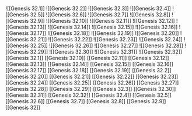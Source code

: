 ![[Genesis 32.1]]
![[Genesis 32.2]]
![[Genesis 32.3]]
![[Genesis 32.4]]
![[Genesis 32.5]]
![[Genesis 32.6]]
![[Genesis 32.7]]
![[Genesis 32.8]]
![[Genesis 32.9]]
![[Genesis 32.10]]
![[Genesis 32.11]]
![[Genesis 32.12]]
![[Genesis 32.13]]
![[Genesis 32.14]]
![[Genesis 32.15]]
![[Genesis 32.16]]
![[Genesis 32.17]]
![[Genesis 32.18]]
![[Genesis 32.19]]
![[Genesis 32.20]]
![[Genesis 32.21]]
![[Genesis 32.22]]
![[Genesis 32.23]]
![[Genesis 32.24]]
![[Genesis 32.25]]
![[Genesis 32.26]]
![[Genesis 32.27]]
![[Genesis 32.28]]
![[Genesis 32.29]]
![[Genesis 32.30]]
![[Genesis 32.31]]
![[Genesis 32.32]]
[[Genesis 32.1]]
[[Genesis 32.10]]
[[Genesis 32.11]]
[[Genesis 32.12]]
[[Genesis 32.13]]
[[Genesis 32.14]]
[[Genesis 32.15]]
[[Genesis 32.16]]
[[Genesis 32.17]]
[[Genesis 32.18]]
[[Genesis 32.19]]
[[Genesis 32.2]]
[[Genesis 32.20]]
[[Genesis 32.21]]
[[Genesis 32.22]]
[[Genesis 32.23]]
[[Genesis 32.24]]
[[Genesis 32.25]]
[[Genesis 32.26]]
[[Genesis 32.27]]
[[Genesis 32.28]]
[[Genesis 32.29]]
[[Genesis 32.3]]
[[Genesis 32.30]]
[[Genesis 32.31]]
[[Genesis 32.32]]
[[Genesis 32.4]]
[[Genesis 32.5]]
[[Genesis 32.6]]
[[Genesis 32.7]]
[[Genesis 32.8]]
[[Genesis 32.9]]
[[Genesis 32]]
